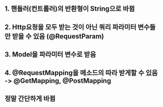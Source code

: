 ## 1. 핸들러(컨트롤러)의 반환형이 String으로 바뀜
## 2. Http요청을 모두 받는 것이 아닌 쿼리 파라미터 변수들만 받을 수 있음 (@RequestParam)
## 3. Model을 파라미터 변수로 받음
## 4. @RequestMapping을 메소드의 따라 받게할 수 있음 -> @GetMapping, @PostMapping

## 정말 간단하게 바뀜